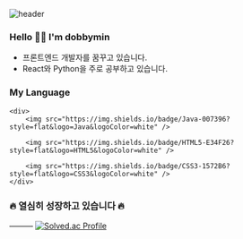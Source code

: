 ![header](https://capsule-render.vercel.app/api?type=egg&color=auto&height=250&section=header&text=dobbymin&fontSize=90)

### Hello 👋🏻 I'm dobbymin
- 프론트엔드 개발자를 꿈꾸고 있습니다.
- React와 Python을 주로 공부하고 있습니다.

### My Language

    <div>
    	<img src="https://img.shields.io/badge/Java-007396?style=flat&logo=Java&logoColor=white" />
    	
	    <img src="https://img.shields.io/badge/HTML5-E34F26?style=flat&logo=HTML5&logoColor=white" />
	    
	    <img src="https://img.shields.io/badge/CSS3-1572B6?style=flat&logo=CSS3&logoColor=white" />
    </div>
    
### 🔥 열심히 성장하고 있습니다 🔥
———
[![Solved.ac Profile](http://mazassumnida.wtf/api/v2/generate_badge?boj=dobbymin06)](https://solved.ac/dobbymin06/)

